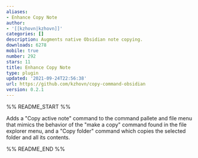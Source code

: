 ```yaml
---
aliases:
- Enhance Copy Note
author:
- '[[kzhovn|kzhovn]]'
categories: []
description: Augments native Obsidian note copying.
downloads: 6278
mobile: true
number: 292
stars: 11
title: Enhance Copy Note
type: plugin
updated: '2021-09-24T22:56:38'
url: https://github.com/kzhovn/copy-command-obsidian
version: 0.2.1
---
```


%% README_START %%

Adds a "Copy active note" command to the command pallete and file menu that mimics the behavior of the "make a copy" command found in the file explorer menu, and a "Copy folder" command which copies the selected folder and all its contents.

%% README_END %%